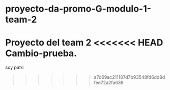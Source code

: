 # proyecto-da-promo-G-modulo-1-team-2
Proyecto del team 2 
<<<<<<< HEAD
Cambio-prueba.
=======
soy patri
>>>>>>> a7d69ac211187d7b93548fd6dd8dfee72a2fa639
